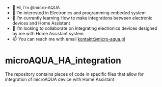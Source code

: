 - 👋 Hi, I’m @micro-AQUA
- 👀 I’m interested in Electronics and programming embeded system
- 🌱 I’m currently learning How to make integrations between electronic devices and Home Assistant
- 💞️ I’m looking to collaborate on Integrating electronics devices designed by me with Home Assistant system
- 📫 You can reach me with email kontakt@micro-aqua.pl

# microAQUA_HA_integration
The repository contains pieces of code in specific files that allow for integration of microAQUA device with Home Assistant
